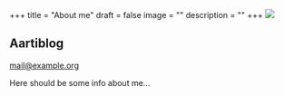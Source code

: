 +++
title = "About me"
draft = false
image = ""
description = ""
+++
![](/img/default-author.jpg)

## Aartiblog

mail@example.org

Here should be some info about me...